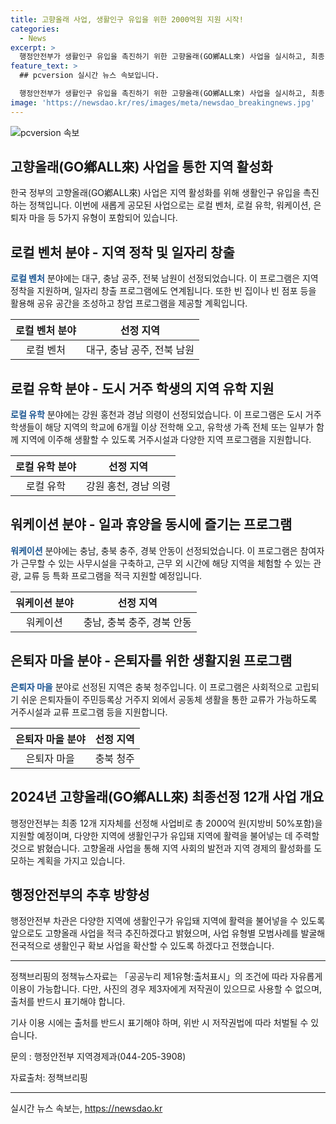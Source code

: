 ```yaml
---
title: 고향올래 사업, 생활인구 유입을 위한 2000억원 지원 시작!
categories:
  - News
excerpt: >
  행정안전부가 생활인구 유입을 촉진하기 위한 고향올래(GO鄕ALL來) 사업을 실시하고, 최종 12개 지자체를 선정했다. 올해부터는 지원금을 상향 조정하여 12개 지자체에 총 2000억 원을 지원할 예정이며, 사업은 생활인구 확대를 통해 지역 활성화를 지원한다. 또한, 지원 대상에는 로컬 벤처, 로컬 유학, 워케이션, 은퇴자 마을 등 다양한 유형이 포함돼 있으며, 각 분야별로 선정된 지자체들은 해당 분야에 맞는 프로그램을 운영할 계획이다. 행정안전부는 앞으로도 고향올래 사업을 적극 추진해 전국적으로 확산시킬 계획이며, 자세한 사항은 행정안전부 지역경제과(044-205-3908)로 문의하면 된다.
feature_text: >
  ## pcversion 실시간 뉴스 속보입니다.

  행정안전부가 생활인구 유입을 촉진하기 위한 고향올래(GO鄕ALL來) 사업을 실시하고, 최종 12개 지자체를 선정했다. 올해부터는 지원금을 상향 조정하여 12개 지자체에 총 2000억 원을 지원할 예정이며, 사업은 생활인구 확대를 통해 지역 활성화를 지원한다. 또한, 지원 대상에는 로컬 벤처, 로컬 유학, 워케이션, 은퇴자 마을 등 다양한 유형이 포함돼 있으며, 각 분야별로 선정된 지자체들은 해당 분야에 맞는 프로그램을 운영할 계획이다. 행정안전부는 앞으로도 고향올래 사업을 적극 추진해 전국적으로 확산시킬 계획이며, 자세한 사항은 행정안전부 지역경제과(044-205-3908)로 문의하면 된다.
image: 'https://newsdao.kr/res/images/meta/newsdao_breakingnews.jpg'
---
```


<p><img src="https://newsdao.kr/res/images/meta/newsdao_breakingnews.jpg" alt="pcversion 속보" /></p>

<h2>고향올래(GO鄕ALL來) 사업을 통한 지역 활성화</h2>

<p data-ke-size="size16">한국 정부의 고향올래(GO鄕ALL來) 사업은 지역 활성화를 위해 생활인구 유입을 촉진하는 정책입니다. 이번에 새롭게 공모된 사업으로는 로컬 벤처, 로컬 유학, 워케이션, 은퇴자 마을 등 5가지 유형이 포함되어 있습니다.</p>

<h2 data-ke-size="size26">로컬 벤처 분야 - 지역 정착 및 일자리 창출</h2>

<p><b><span style="color: #1a5490;">로컬 벤처</span></b> 분야에는 대구, 충남 공주, 전북 남원이 선정되었습니다. 이 프로그램은 지역 정착을 지원하며, 일자리 창출 프로그램에도 연계됩니다. 또한 빈 집이나 빈 점포 등을 활용해 공유 공간을 조성하고 창업 프로그램을 제공할 계획입니다.</p>

<table>
<thead>
<tr>
<th style="text-align: center;">로컬 벤처 분야</th>
<th style="text-align: center;">선정 지역</th>
</tr>
</thead>
<tbody>
<tr>
<td style="text-align: center;">로컬 벤처</td>
<td style="text-align: center;">대구, 충남 공주, 전북 남원</td>
</tr>
</tbody>
</table>

<h2 data-ke-size="size26">로컬 유학 분야 - 도시 거주 학생의 지역 유학 지원</h2>

<p><b><span style="color: #1a5490;">로컬 유학</span></b> 분야에는 강원 홍천과 경남 의령이 선정되었습니다. 이 프로그램은 도시 거주 학생들이 해당 지역의 학교에 6개월 이상 전학해 오고, 유학생 가족 전체 또는 일부가 함께 지역에 이주해 생활할 수 있도록 거주시설과 다양한 지역 프로그램을 지원합니다.</p>

<table>
<thead>
<tr>
<th style="text-align: center;">로컬 유학 분야</th>
<th style="text-align: center;">선정 지역</th>
</tr>
</thead>
<tbody>
<tr>
<td style="text-align: center;">로컬 유학</td>
<td style="text-align: center;">강원 홍천, 경남 의령</td>
</tr>
</tbody>
</table>

<h2 data-ke-size="size26">워케이션 분야 - 일과 휴양을 동시에 즐기는 프로그램</h2>

<p><b><span style="color: #1a5490;">워케이션</span></b> 분야에는 충남, 충북 충주, 경북 안동이 선정되었습니다. 이 프로그램은 참여자가 근무할 수 있는 사무시설을 구축하고, 근무 외 시간에 해당 지역을 체험할 수 있는 관광, 교류 등 특화 프로그램을 적극 지원할 예정입니다.</p>

<table>
<thead>
<tr>
<th style="text-align: center;">워케이션 분야</th>
<th style="text-align: center;">선정 지역</th>
</tr>
</thead>
<tbody>
<tr>
<td style="text-align: center;">워케이션</td>
<td style="text-align: center;">충남, 충북 충주, 경북 안동</td>
</tr>
</tbody>
</table>

<h2 data-ke-size="size26">은퇴자 마을 분야 - 은퇴자를 위한 생활지원 프로그램</h2>

<p><b><span style="color: #1a5490;">은퇴자 마을</span></b> 분야로 선정된 지역은 충북 청주입니다. 이 프로그램은 사회적으로 고립되기 쉬운 은퇴자들이 주민등록상 거주지 외에서 공동체 생활을 통한 교류가 가능하도록 거주시설과 교류 프로그램 등을 지원합니다.</p>

<table>
<thead>
<tr>
<th style="text-align: center;">은퇴자 마을 분야</th>
<th style="text-align: center;">선정 지역</th>
</tr>
</thead>
<tbody>
<tr>
<td style="text-align: center;">은퇴자 마을</td>
<td style="text-align: center;">충북 청주</td>
</tr>
</tbody>
</table>

<h2 data-ke-size="size26">2024년 고향올래(GO鄕ALL來) 최종선정 12개 사업 개요</h2>

<p data-ke-size="size16">행정안전부는 최종 12개 지자체를 선정해 사업비로 총 2000억 원(지방비 50%포함)을 지원할 예정이며, 다양한 지역에 생활인구가 유입돼 지역에 활력을 불어넣는 데 주력할 것으로 밝혔습니다. 고향올래 사업을 통해 지역 사회의 발전과 지역 경제의 활성화를 도모하는 계획을 가지고 있습니다.</p>

<h2 data-ke-size="size26">행정안전부의 추후 방향성</h2>

<p data-ke-size="size16">행정안전부 차관은 다양한 지역에 생활인구가 유입돼 지역에 활력을 불어넣을 수 있도록 앞으로도 고향올래 사업을 적극 추진하겠다고 밝혔으며, 사업 유형별 모범사례를 발굴해 전국적으로 생활인구 확보 사업을 확산할 수 있도록 하겠다고 전했습니다.</p>

<hr>

<p data-ke-size="size16">정책브리핑의 정책뉴스자료는 「공공누리 제1유형:출처표시」의 조건에 따라 자유롭게 이용이 가능합니다. 다만, 사진의 경우 제3자에게 저작권이 있으므로 사용할 수 없으며, 출처를 반드시 표기해야 합니다.</p>

<p data-ke-size="size16">기사 이용 시에는 출처를 반드시 표기해야 하며, 위반 시 저작권법에 따라 처벌될 수 있습니다.</p>

<p data-ke-size="size16">문의 : 행정안전부 지역경제과(044-205-3908)</p>

<p data-ke-size="size16">자료출처: 정책브리핑 </p>

<hr>
실시간 뉴스 속보는, <a href="https://newsdao.kr" rel="dofollow">https://newsdao.kr</a>



